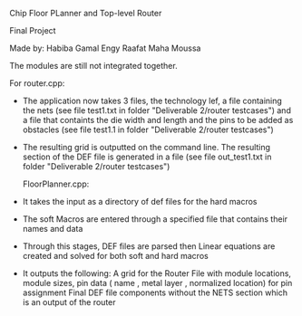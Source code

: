 Chip Floor PLanner and Top-level Router

Final Project

Made by: Habiba Gamal
Engy Raafat
Maha Moussa

The modules are still not integrated together. 

For router.cpp: 

- The application now takes 3 files, the technology lef, a file containing the nets (see file test1.txt in folder "Deliverable 2/router testcases") and a file that containts the die width and length and the pins to be added as obstacles (see file test1.1 in folder "Deliverable 2/router testcases")
- The resulting grid is outputted on the command line. The resulting section of the DEF file is generated in a file (see file out_test1.txt in folder "Deliverable 2/router testcases")
  
  FloorPlanner.cpp:
 -  It takes the input as a directory of def files for the hard macros
 -  The soft Macros are entered through a specified file that contains their names and data
 -  Through this stages, DEF files are parsed then Linear equations are created and solved for both soft and hard macros 
 - It outputs the following:
        A grid for the Router
        File with module locations, module sizes, pin data ( name , metal layer , normalized location) for pin assignment
        Final DEF file components without the NETS section which is an output of the router 
